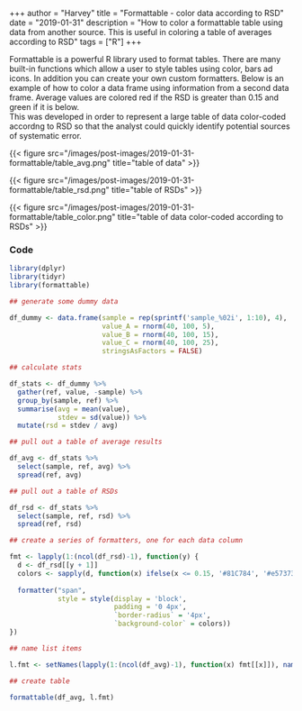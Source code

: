 +++
author = "Harvey"
title = "Formattable - color data according to RSD"
date = "2019-01-31"
description = "How to color a formattable table using data from another source.  This is useful in coloring a table of averages according to RSD"
tags = ["R"]
+++

Formattable is a powerful R library used to format tables.  There are many built-in functions which allow a user to style tables using color, bars ad icons.  In addition you can create your own custom formatters.  Below is an example of how to color a data frame using information from a second data frame.  Average values are colored red if the RSD is greater than 0.15 and green if it is below.  
This was developed in order to represent a large table of data color-coded accordng to RSD so that the analyst could quickly identify potential sources of systematic error.

{{< figure src="/images/post-images/2019-01-31-formattable/table_avg.png" title="table of data" >}}

{{< figure src="/images/post-images/2019-01-31-formattable/table_rsd.png" title="table of RSDs" >}}

{{< figure src="/images/post-images/2019-01-31-formattable/table_color.png" title="table of data color-coded according to RSDs" >}}

### Code

```r
library(dplyr)
library(tidyr)
library(formattable)

## generate some dummy data

df_dummy <- data.frame(sample = rep(sprintf('sample_%02i', 1:10), 4),
                       value_A = rnorm(40, 100, 5),
                       value_B = rnorm(40, 100, 15),
                       value_C = rnorm(40, 100, 25),
                       stringsAsFactors = FALSE)

## calculate stats

df_stats <- df_dummy %>%
  gather(ref, value, -sample) %>%
  group_by(sample, ref) %>%
  summarise(avg = mean(value), 
            stdev = sd(value)) %>%
  mutate(rsd = stdev / avg)

## pull out a table of average results

df_avg <- df_stats %>%
  select(sample, ref, avg) %>%
  spread(ref, avg)

## pull out a table of RSDs

df_rsd <- df_stats %>%
  select(sample, ref, rsd) %>%
  spread(ref, rsd)

## create a series of formatters, one for each data column

fmt <- lapply(1:(ncol(df_rsd)-1), function(y) {
  d <- df_rsd[[y + 1]]
  colors <- sapply(d, function(x) ifelse(x <= 0.15, '#81C784', '#e57373'))
  
  formatter("span", 
            style = style(display = 'block',
                          padding = '0 4px',
                          `border-radius` = '4px',
                          `background-color` = colors))
})

## name list items 

l.fmt <- setNames(lapply(1:(ncol(df_avg)-1), function(x) fmt[[x]]), names(df_avg)[2:ncol(df_avg)])

## create table

formattable(df_avg, l.fmt)
```
